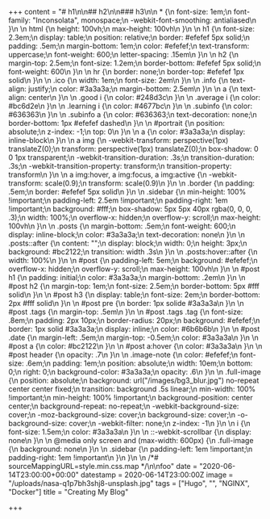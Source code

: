 +++
content = "# h1\n\n## h2\n\n### h3\n\n    * {\n        font-size: 1em;\n        font-family: \"Inconsolata\", monospace;\n        -webkit-font-smoothing: antialiased\n    }\n    \n    html {\n        height: 100vh;\n        max-height: 100vh\n    }\n    \n    h1 {\n        font-size: 2.3em;\n        display: table;\n        position: relative;\n        border: #efefef 5px solid;\n        padding: .5em;\n        margin-bottom: 1em;\n        color: #efefef;\n        text-transform: uppercase;\n        font-weight: 600;\n        letter-spacing: .15em\n    }\n    \n    h2 {\n        margin-top: 2.5em;\n        font-size: 1.2em;\n        border-bottom: #efefef 5px solid;\n        font-weight: 600\n    }\n    \n    hr {\n        border: none;\n        border-top: #efefef 1px solid\n    }\n    \n    .ico {\n        width: 1em;\n        font-size: 2em\n    }\n    \n    .info {\n        text-align: justify;\n        color: #3a3a3a;\n        margin-bottom: 2.5em\n    }\n    \n    a {\n        text-align: center\n    }\n    \n    .good i {\n        color: #248d3c\n    }\n    \n    .average i {\n        color: #bc6d2e\n    }\n    \n    .learning i {\n        color: #4677bc\n    }\n    \n    .subinfo {\n        color: #636363\n    }\n    \n    .subinfo a {\n        color: #636363;\n        text-decoration: none;\n        border-bottom: 1px #efefef dashed\n    }\n    \n    #portrait {\n        position: absolute;\n        z-index: -1;\n        top: 0\n    }\n    \n    a {\n        color: #3a3a3a;\n        display: inline-block\n    }\n    \n    a img {\n        -webkit-transform: perspective(1px) translateZ(0);\n        transform: perspective(1px) translateZ(0);\n        box-shadow: 0 0 1px transparent;\n        -webkit-transition-duration: .3s;\n        transition-duration: .3s;\n        -webkit-transition-property: transform;\n        transition-property: transform\n    }\n    \n    a img:hover, a img:focus, a img:active {\n        -webkit-transform: scale(0.9);\n        transform: scale(0.9)\n    }\n    \n    .border {\n        padding: .5em;\n        border: #efefef 5px solid\n    }\n    \n    .sidebar {\n        min-height: 100% !important;\n        padding-left: 2.5em !important;\n        padding-right: 1em !important;\n        background: #fff;\n        box-shadow: 5px 5px 40px rgba(0, 0, 0, .3);\n        width: 100%;\n        overflow-x: hidden;\n        overflow-y: scroll;\n        max-height: 100vh\n    }\n    \n    .posts {\n        margin-bottom: .5em;\n        font-weight: 600;\n        display: inline-block;\n        color: #3a3a3a;\n        text-decoration: none\n    }\n    \n    .posts::after {\n        content: \"\";\n        display: block;\n        width: 0;\n        height: 3px;\n        background: #bc2122;\n        transition: width .3s\n    }\n    \n    .posts:hover::after {\n        width: 100%\n    }\n    \n    #post {\n        padding-left: 5em;\n        background: #efefef;\n        overflow-x: hidden;\n        overflow-y: scroll;\n        max-height: 100vh\n    }\n    \n    #post h1 {\n        padding: initial;\n        color: #3a3a3a;\n        margin-bottom: .2em\n    }\n    \n    #post h2 {\n        margin-top: 1em;\n        font-size: 2.5em;\n        border-bottom: 5px #fff solid\n    }\n    \n    #post h3 {\n        display: table;\n        font-size: 2em;\n        border-bottom: 2px #fff solid\n    }\n    \n    #post pre {\n        border: 1px solide #3a3a3a\n    }\n    \n    #post .tags {\n        margin-top: .5em\n    }\n    \n    #post .tags .tag {\n        font-size: .8em;\n        padding: 2px 10px;\n        border-radius: 20px;\n        background: #efefef;\n        border: 1px solid #3a3a3a;\n        display: inline;\n        color: #6b6b6b\n    }\n    \n    #post .date {\n        margin-left: .5em;\n        margin-top: -0.5em;\n        color: #3a3a3a\n    }\n    \n    #post a {\n        color: #bc2122\n    }\n    \n    #post a:hover {\n        color: #3a3a3a\n    }\n    \n    #post header {\n        opacity: .7\n    }\n    \n    .image-note {\n        color: #efefef;\n        font-size: .6em;\n        padding: 1em;\n        position: absolute;\n        width: 10em;\n        bottom: 0;\n        right: 0;\n        background-color: #3a3a3a;\n        opacity: .6\n    }\n    \n    .full-image {\n        position: absolute;\n        background: url(\"/images/bg3_blur.jpg\") no-repeat center center fixed;\n        transition: background .5s linear;\n        min-width: 100% !important;\n        min-height: 100% !important;\n        background-position: center center;\n        background-repeat: no-repeat;\n        -webkit-background-size: cover;\n        -moz-background-size: cover;\n        background-size: cover;\n        -o-background-size: cover;\n        -webkit-filter: none;\n        z-index: -1\n    }\n    \n    i {\n        font-size: 1.5em;\n        color: #3a3a3a\n    }\n    \n    ::-webkit-scrollbar {\n        display: none\n    }\n    \n    @media only screen and (max-width: 600px) {\n        .full-image {\n            background: none\n        }\n    \n        .sidebar {\n            padding-left: 1em !important;\n            padding-right: 1em !important\n        }\n    }\n    \n    /*# sourceMappingURL=style.min.css.map */\n\nfoo"
date = "2020-06-14T23:00:00+00:00"
datestamp = 2020-06-14T23:00:00Z
image = "/uploads/nasa-q1p7bh3shj8-unsplash.jpg"
tags = ["Hugo", "", "NGINX", "Docker"]
title = "Creating My Blog"

+++
